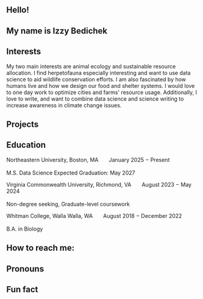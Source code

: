 ## Hello!

## My name is Izzy Bedichek

## Interests
My two main interests are animal ecology and sustainable resource allocation. I find herpetofauna especially interesting and want to use data science to aid wildlife conservation efforts. 
I am also fascinated by how humans live and how we design our food and shelter systems. I would love to one day work to optimize cities and farms' resource usage. Additionally, I love to write, and want to combine data science and science writing to increase awareness in climate change issues.

## Projects
## Education
Northeastern University, Boston, MA &nbsp;  &nbsp;  &nbsp;  January 2025 − Present <br></br>
M.S. Data Science   						            Expected Graduation: May 2027


Virginia Commonwealth University, Richmond, VA &nbsp;  &nbsp;  &nbsp;  August 2023 − May 2024 <br></br>
Non-degree seeking, Graduate-level coursework


Whitman College, Walla Walla, WA	&nbsp;  &nbsp;  &nbsp;  August 2018 − December 2022 <br></br>
B.A. in Biology								    
    

## How to reach me:
## Pronouns
## Fun fact



<!--
**IzzyBedic/IzzyBedic** is a ✨ _special_ ✨ repository because its `README.md` (this file) appears on your GitHub profile.
